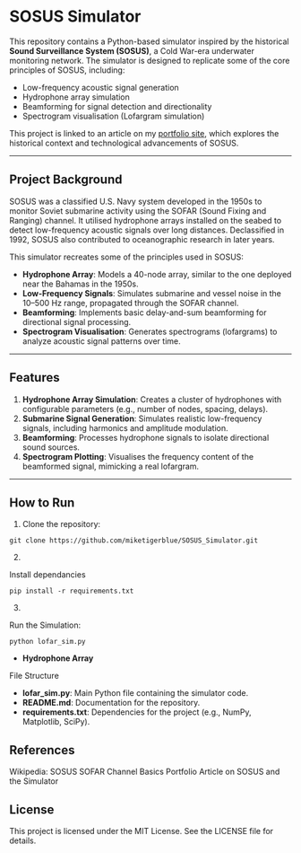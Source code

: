 # SOSUS Simulator

This repository contains a Python-based simulator inspired by the historical **Sound Surveillance System (SOSUS)**, a Cold War-era underwater monitoring network. The simulator is designed to replicate some of the core principles of SOSUS, including:

- Low-frequency acoustic signal generation
- Hydrophone array simulation
- Beamforming for signal detection and directionality
- Spectrogram visualisation (Lofargram simulation)

This project is linked to an article on my [portfolio site](#), which explores the historical context and technological advancements of SOSUS.

---

## Project Background

SOSUS was a classified U.S. Navy system developed in the 1950s to monitor Soviet submarine activity using the SOFAR (Sound Fixing and Ranging) channel. It utilised hydrophone arrays installed on the seabed to detect low-frequency acoustic signals over long distances. Declassified in 1992, SOSUS also contributed to oceanographic research in later years.

This simulator recreates some of the principles used in SOSUS:
- **Hydrophone Array**: Models a 40-node array, similar to the one deployed near the Bahamas in the 1950s.
- **Low-Frequency Signals**: Simulates submarine and vessel noise in the 10–500 Hz range, propagated through the SOFAR channel.
- **Beamforming**: Implements basic delay-and-sum beamforming for directional signal processing.
- **Spectrogram Visualisation**: Generates spectrograms (lofargrams) to analyze acoustic signal patterns over time.

---

## Features

1. **Hydrophone Array Simulation**: Creates a cluster of hydrophones with configurable parameters (e.g., number of nodes, spacing, delays).
2. **Submarine Signal Generation**: Simulates realistic low-frequency signals, including harmonics and amplitude modulation.
3. **Beamforming**: Processes hydrophone signals to isolate directional sound sources.
4. **Spectrogram Plotting**: Visualises the frequency content of the beamformed signal, mimicking a real lofargram.

---

## How to Run

1. Clone the repository:
```
git clone https://github.com/miketigerblue/SOSUS_Simulator.git
```
2. 
Install dependancies
```
pip install -r requirements.txt
```
3. 
Run the Simulation:
```
python lofar_sim.py
```

- **Hydrophone Array**

File Structure
- **lofar_sim.py**: Main Python file containing the simulator code.
- **README.md**: Documentation for the repository.
- **requirements.txt**: Dependencies for the project (e.g., NumPy, Matplotlib, SciPy).

## References

Wikipedia: SOSUS
SOFAR Channel Basics
Portfolio Article on SOSUS and the Simulator

## License

This project is licensed under the MIT License. See the LICENSE file for details.

